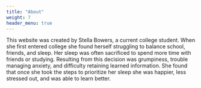 ```yaml
---
title: "About"
weight: 7
header_menu: true
---
```


This website was created by Stella Bowers, a current college student. When she first entered college she found herself struggling to balance school, friends, and sleep. Her sleep was often sacrificed to spend more time with friends or studying. Resulting from this decision was grumpiness, trouble managing anxiety, and difficulty retaining learned information. She found that once she took the steps to prioritize her sleep she was happier, less stressed out, and was able to learn better. 
